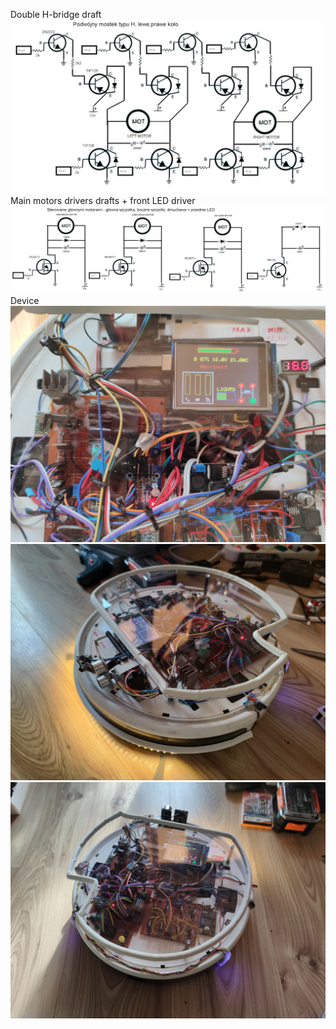 Double H-bridge draft
![Screenshot](markp_hmostek.jpg)
Main motors drivers drafts + front LED driver
![Screenshot](markp_motors.JPG)
Device
![Screenshot](1709020947543.jpg)
![Screenshot](1709020947536.jpg)
![Screenshot](1709020947552.jpg)
